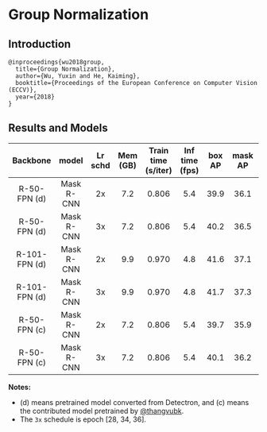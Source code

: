 # Group Normalization

## Introduction

```
@inproceedings{wu2018group,
  title={Group Normalization},
  author={Wu, Yuxin and He, Kaiming},
  booktitle={Proceedings of the European Conference on Computer Vision (ECCV)},
  year={2018}
}
```

## Results and Models

| Backbone      | model      | Lr schd | Mem (GB) | Train time (s/iter) | Inf time (fps) | box AP | mask AP | Download |
|:-------------:|:----------:|:-------:|:--------:|:-------------------:|:--------------:|:------:|:-------:|:--------:|
| R-50-FPN (d)  | Mask R-CNN | 2x      | 7.2      | 0.806               | 5.4            | 39.9   | 36.1    | [model](https://s3.ap-northeast-2.amazonaws.com/open-mmlab/mmdetection/models/mask_rcnn_r50_fpn_gn_2x_20180113-86832cf2.pth) |
| R-50-FPN (d)  | Mask R-CNN | 3x      | 7.2      | 0.806               | 5.4            | 40.2   | 36.5    | [model](https://s3.ap-northeast-2.amazonaws.com/open-mmlab/mmdetection/models/mask_rcnn_r50_fpn_gn_3x_20180113-8e82f48d.pth) |
| R-101-FPN (d) | Mask R-CNN | 2x      | 9.9      | 0.970               | 4.8            | 41.6   | 37.1    | [model](https://s3.ap-northeast-2.amazonaws.com/open-mmlab/mmdetection/models/mask_rcnn_r101_fpn_gn_2x_20180113-9598649c.pth) |
| R-101-FPN (d) | Mask R-CNN | 3x      | 9.9      | 0.970               | 4.8            | 41.7   | 37.3    | [model](https://s3.ap-northeast-2.amazonaws.com/open-mmlab/mmdetection/models/mask_rcnn_r101_fpn_gn_3x_20180113-a14ffb96.pth) |
| R-50-FPN (c)  | Mask R-CNN | 2x      | 7.2      | 0.806               | 5.4            | 39.7   | 35.9    | [model](https://s3.ap-northeast-2.amazonaws.com/open-mmlab/mmdetection/models/mask_rcnn_r50_fpn_gn_contrib_2x_20180113-ec93305c.pth) |
| R-50-FPN (c)  | Mask R-CNN | 3x      | 7.2      | 0.806               | 5.4            | 40.1   | 36.2    | [model](https://s3.ap-northeast-2.amazonaws.com/open-mmlab/mmdetection/models/mask_rcnn_r50_fpn_gn_contrib_3x_20180113-9d230cab.pth) |

**Notes:**
- (d) means pretrained model converted from Detectron, and (c) means the contributed model pretrained by [@thangvubk](https://github.com/thangvubk).
- The `3x` schedule is epoch [28, 34, 36].